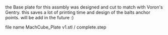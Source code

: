 the Base plate for this assmbly was designed and cut to match with Voron's Gentry.
this saves a lot of printing time and design of the balts anchor points.
will be add in the future :)



file name MachCube_Plate v1.stl / complete.step 

